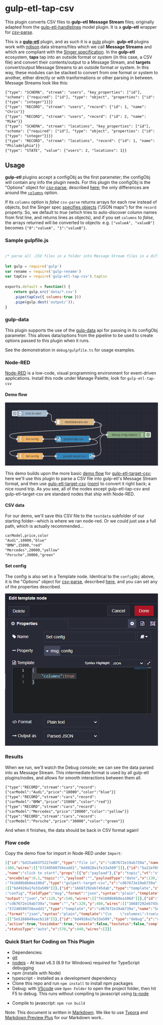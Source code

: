 # gulp-etl-tap-csv

This plugin  converts CSV files to **gulp-etl** **Message Stream** files; originally adapted from the [gulp-etl-handlelines](https://github.com/gulpetl/gulp-etl-handlelines) model plugin. It is a **gulp-etl** wrapper for [csv-parse](https://csv.js.org/parse/).

This is a **[gulp-etl](http://gulpetl.com/)** plugin, and as such it is a [gulp](https://gulpjs.com/) plugin. **gulp-etl** plugins work with [ndjson](http://ndjson.org/) data streams/files which we call **Message Streams** and which are compliant with the [Singer specification](https://github.com/singer-io/getting-started/blob/master/docs/SPEC.md#output). In the **gulp-etl** ecosystem, **taps** tap into an outside format or system (in this case, a CSV file) and convert their contents/output to a Message Stream, and **targets** convert/output Message Streams to an outside format or system. In this way, these modules can be stacked to convert from one format or system to another, either directly or with tranformations or other parsing in between. Message Streams look like this:

``` ndjson
{"type": "SCHEMA", "stream": "users", "key_properties": ["id"], "schema": {"required": ["id"], "type": "object", "properties": {"id": {"type": "integer"}}}}
{"type": "RECORD", "stream": "users", "record": {"id": 1, "name": "Chris"}}
{"type": "RECORD", "stream": "users", "record": {"id": 2, "name": "Mike"}}
{"type": "SCHEMA", "stream": "locations", "key_properties": ["id"], "schema": {"required": ["id"], "type": "object", "properties": {"id": {"type": "integer"}}}}
{"type": "RECORD", "stream": "locations", "record": {"id": 1, "name": "Philadelphia"}}
{"type": "STATE", "value": {"users": 2, "locations": 1}}
```

## Usage

**gulp-etl** plugins accept a configObj as the first parameter; the configObj
will contain any info the plugin needs. For this plugin the configObj is the "Options" object for [csv-parse](https://csv.js.org/parse/), described [here](https://csv.js.org/parse/options/); the only differences are around the [`columns`](https://csv.js.org/parse/options/columns/) option.

If its `columns` option is *false* `csv-parse` returns arrays for each row instead of objects, but the Singer spec [specifies objects](https://github.com/singer-io/getting-started/blob/master/docs/SPEC.md#record-message) ("JSON maps") for the `record` property. So, we default to *true* (which tries to auto-discover column names from first line, and returns lines as objects), and if you set `columns` to *false*, the arrays returned will be converted to objects: e.g. `["valueA", "valueB"]` becomes `{"0":"valueA", "1":"valueB"}`.

### Sample gulpfile.js

``` javascript

/* parse all .CSV files in a folder into Message Stream files in a different folder */

let gulp = require('gulp')
var rename = require('gulp-rename')
var tapCsv = require('gulp-etl-tap-csv').tapCsv

exports.default = function() {
    return gulp.src('data/*.csv')
    .pipe(tapCsv({ columns:true }))
    .pipe(gulp.dest('output/'));
}

```

### gulp-data
This plugin supports the use of the [gulp-data](https://github.com/colynb/gulp-data#readme) api for passing in its configObj parameter. This
allows data/options from the pipeline to be used to create options passed to this plugin when it runs. 

See the demonstration in `debug/gulpfile.ts` for usage examples.

### Node-RED ###
[Node-RED](https://nodered.org/) is a low-code, visual programming environment for event-driven applications. Install this node under Manage Palette, look for `gulp-etl-tap-csv`

#### Demo flow ####

![Demo flow](./resources/demoflow.png)

This demo builds upon the more basic [demo flow](https://www.npmjs.com/package/gulp-etl-target-csv#demo-flow) for [gulp-etl-target-csv](https://github.com/gulpetl/gulp-etl-target-csv); here we'll use this plugin to parse a CSV file into gulp-etl's Message Stream format, and then use [gulp-etl-target-csv](https://github.com/gulpetl/gulp-etl-target-csv) ([npm](https://www.npmjs.com/package/gulp-etl-target-csv)) to convert it right back; a nice round trip. As you see, all of the nodes except gulp-etl-tap-csv and gulp-etl-target-csv are standard nodes that ship with Node-RED.

#### CSV data ####

For our demo, we'll save this CSV file to the `testdata` subfolder of our starting folder--which is where we ran node-red. Or we could just use a full path, which is actually recommended...

``` csv
carModel,price,color
"Audi",10000,"blue"
"BMW",15000,"red"
"Mercedes",20000,"yellow"
"Porsche",30000,"green"
```

#### Set config ####

The config is also set in a Template node. Identical to the `configObj` above, it is the "Options" object for [csv-parse](https://csv.js.org/parse/), described [here](https://csv.js.org/parse/options/), and you can set any of the properties described.

![Config template](./resources/editconfig.png)

### Results

When we run, we'll watch the Debug console; we can see the data parsed into as Message Stream. This intermediate format is used by all gulp-etl plugins/nodes, and allows for smooth interactions between them all.

``` ndjson
{"type":"RECORD","stream":"cars","record":{"carModel":"Audi","price":"10000","color":"blue"}}
{"type":"RECORD","stream":"cars","record":{"carModel":"BMW","price":"15000","color":"red"}}
{"type":"RECORD","stream":"cars","record":{"carModel":"Mercedes","price":"20000","color":"yellow"}}
{"type":"RECORD","stream":"cars","record":{"carModel":"Porsche","price":"30000","color":"green"}}
```

And when it finishes, the data should be back in CSV format again!

### Flow code

Copy the demo flow for import in Node-RED under `Import`:

``` json
[{"id":"bd15ad43f5227ed0","type":"file in","z":"cd67672e19ab739a","name":"","filename":"./testdata/cars.csv","filenameType":"str","format":"utf8","chunk":false,"sendError":false,"encoding":"none","allProps":false,"x":330,"y"
:380,"wires":[["57240500756eadd1","bd4928a1fe33a509"]]},{"id":"5a22ef69893bbc79","type":"inject","z":"cd67672e19ab739a"
,"name":"click to start","props":[{"p":"payload"},{"p":"topic","vt":"str"}],"repeat":"","crontab":"","once":false
,"onceDelay":0.1,"topic":"","payload":"","payloadType":"date","x":130,"y":340,"wires":[["bd15ad43f5227ed0"]]},{"id"
:"7e1608b8b0ea106d","type":"gulpetl-target-csv","z":"cd67672e19ab739a","name":"","x":330,"y":540,"wires"
:[["bd4928a1fe33a509"]]},{"id":"16687292eb745dab","type":"template","z":"cd67672e19ab739a","name":"Set config","field"
:"config","fieldType":"msg","format":"json","syntax":"plain","template":"{\n    \"quoted\":false,\n    \"header\":true\n}",
"output":"json","x":120,"y":540,"wires":[["7e1608b8b0ea106d"]]},{"id":"5e5268849aacb118","type":"gulpetl-tap-csv","z"
:"cd67672e19ab739a","name":"","x":320,"y":460,"wires":[["16687292eb745dab","bd4928a1fe33a509"]]},{"id"
:"57240500756eadd1","type":"template","z":"cd67672e19ab739a","name":"Set config","field":"config","fieldType":"msg"
,"format":"json","syntax":"plain","template":"{\n    \"columns\":true\n}","output":"json","x":120,"y":460,"wires"
:[["5e5268849aacb118"]]},{"id":"bd4928a1fe33a509","type":"debug","z":"cd67672e19ab739a","name":"debug (msg object)"
,"active":true,"tosidebar":true,"console":false,"tostatus":false,"complete":"true","targetType":"full","statusVal":""
,"statusType":"auto","x":570,"y":440,"wires":[]}]
```

### Quick Start for Coding on This Plugin

* Dependencies:
* [git](https://git-scm.com/downloads)
* [nodejs](https://nodejs.org/en/download/releases/) - At least v6.3 (6.9 for Windows) required for TypeScript debugging
* npm (installs with Node)
* typescript - installed as a development dependency
* Clone this repo and run `npm install` to install npm packages
* Debug: with [VScode](https://code.visualstudio.com/download) use `Open Folder` to open the project folder, then hit F5 to debug. This runs without compiling to javascript using [ts-node](https://www.npmjs.com/package/ts-node)
<!-- * Test: `npm test` or `npm t`-->
* Compile to javascript: `npm run build`
<!--
### Testing

We are using [Jest](https://facebook.github.io/jest/docs/en/getting-started.html) for our testing. Each of our tests are in the `test` folder.

* Run `npm test` to run the test suites
-->
Note: This document is written in [Markdown](https://daringfireball.net/projects/markdown/). We like to use [Typora](https://typora.io/) and [Markdown Preview Plus](https://chrome.google.com/webstore/detail/markdown-preview-plus/febilkbfcbhebfnokafefeacimjdckgl?hl=en-US) for our Markdown work..
